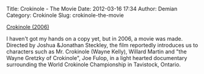 Title: Crokinole - The Movie
Date: 2012-03-16 17:34
Author: Demian
Category: Crokinole
Slug: crokinole-the-movie

[Crokinole (2006)](http://www.imdb.com/title/tt0830805/)

I haven't got my hands on a copy yet, but in 2006, a movie was made.
Directed by Joshua &Jonathan Steckley, the film reportedly introduces us
to characters such as Mr. Crokinole (Wayne Kelly), Willard Martin and
"the Wayne Gretzky of Crokinole", Joe Fulop, in a light hearted
documentary surrounding the World Crokinole Championship in Tavistock,
Ontario.

